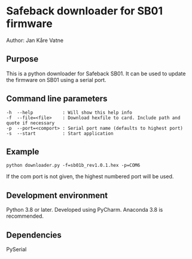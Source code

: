 # Safeback downloader for SB01 firmware
 
 Author: Jan Kåre Vatne

## Purpose

This is a python downloader for Safeback SB01.
It can be used to update the firmware on SB01 using a serial port.

## Command line parameters
    -h  --help           : Will show this help info
    -f  --file=<file>    : Download hexfile to card. Include path and quote if necessary
    -p  --port=<comport> : Serial port name (defaults to highest port)
    -s  --start          : Start application

## Example
```
python downloader.py -f=sb01b_rev1.0.1.hex -p=COM6
```
If the com port is not given, the highest numbered port will be used.


## Development environment
Python 3.8 or later. Developed using PyCharm.
Anaconda 3.8 is recommended.

## Dependencies
PySerial